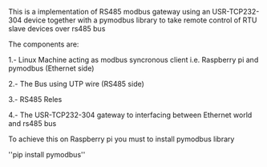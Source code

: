 This is a implementation of RS485 modbus gateway using an USR-TCP232-304 device together with a pymodbus library to take remote control of RTU slave devices over rs485 bus

The components are:

1.- Linux Machine acting as modbus syncronous client i.e. Raspberry pi and pymodbus (Ethernet side)

2.- The Bus using UTP wire (RS485 side)

3.- RS485 Reles

4.- The USR-TCP232-304 gateway to interfacing between Ethernet world and rs485 bus

To achieve this on Raspberry pi you must to install pymodbus library

''pip install pymodbus''


